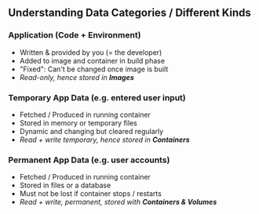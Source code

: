 ## Understanding Data Categories / Different Kinds

### Application (Code + Environment)

- Written & provided by you (= the developer)
- Added to image and container in build phase
- "Fixed": Can't be changed once image is built
- _Read-only, hence stored in **Images**_

### Temporary App Data (e.g. entered user input)

- Fetched / Produced in running container
- Stored in memory or temporary files
- Dynamic and changing but cleared regularly
- _Read + write temporary, hence stored in **Containers**_

### Permanent App Data (e.g. user accounts)

- Fetched / Produced in running container
- Stored in files or a database
- Must not be lost if container stops / restarts
- _Read + write, permanent, stored with **Containers & Volumes**_
